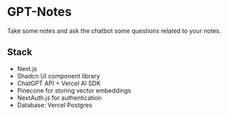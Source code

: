 # GPT-Notes
Take some notes and ask the chatbot some questions related to your notes.

## Stack
- Next.js
- Shadcn UI component library
- ChatGPT API + Vercel AI SDK
- Pinecone for storing vector embeddings
- NextAuth.js for authentication
- Database: Vercel Postgres
